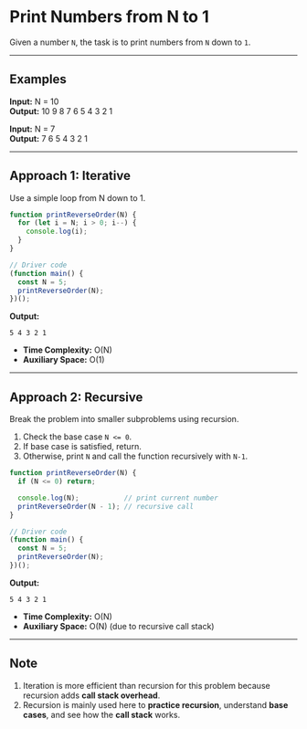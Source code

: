 
# Print Numbers from N to 1

Given a number `N`, the task is to print numbers from `N` down to `1`.

---

## Examples

**Input:** N = 10  
**Output:** 10 9 8 7 6 5 4 3 2 1  

**Input:** N = 7  
**Output:** 7 6 5 4 3 2 1  

---

## Approach 1: Iterative

Use a simple loop from N down to 1.

```js
function printReverseOrder(N) {
  for (let i = N; i > 0; i--) {
    console.log(i);
  }
}

// Driver code
(function main() {
  const N = 5;
  printReverseOrder(N);
})();
````

**Output:**

```
5 4 3 2 1
```

* **Time Complexity:** O(N)
* **Auxiliary Space:** O(1)

---

## Approach 2: Recursive

Break the problem into smaller subproblems using recursion.

1. Check the base case `N <= 0`.
2. If base case is satisfied, return.
3. Otherwise, print `N` and call the function recursively with `N-1`.

```js
function printReverseOrder(N) {
  if (N <= 0) return;

  console.log(N);           // print current number
  printReverseOrder(N - 1); // recursive call
}

// Driver code
(function main() {
  const N = 5;
  printReverseOrder(N);
})();
```

**Output:**

```
5 4 3 2 1
```

* **Time Complexity:** O(N)
* **Auxiliary Space:** O(N) (due to recursive call stack)

---

## Note

1. Iteration is more efficient than recursion for this problem because recursion adds **call stack overhead**.
2. Recursion is mainly used here to **practice recursion**, understand **base cases**, and see how the **call stack** works.
